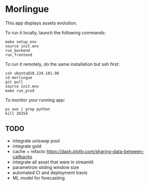 # Morlingue

This app displays assets evolution.

To run it locally, launch the following commands:
```
make setup_env
source init.env
run_backend
run_frontend
```
To run it remotely, do the same installation but ssh first:
```
ssh ubuntu@18.224.181.98
cd morlingue
git pull
source init.env
make run_prod
```
To monitor your running app:
```
ps aux | grep python
kill 26354
```

## TODO

- integrate uniswap pool
- integrate gold
- cache + refacto https://dash.plotly.com/sharing-data-between-callbacks
- integrate all asset that were in streamlit
- parametrize sliding window size
- automated CI and deployment travis
- ML model for forecasting